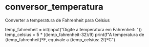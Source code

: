 # conversor_temperatura
Converter a temperatura de Fahrenheit para Celsius

temp_fahrenheit = int(input("Digite a temperatura em Fahrenheit: "))
temp_celsius = 5 * ((temp_fahrenheit-32)/9)
print(f"A temperatura de {temp_fahrenheit}ºF, equivale a {temp_celsius:.2f}ºC")
